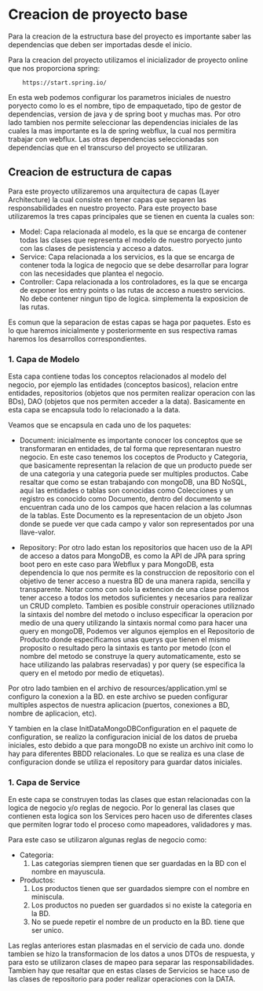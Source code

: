 # Creacion de proyecto base

Para la creacion de la estructura base del proyecto es importante saber las dependencias que deben ser importadas desde el inicio. 

Para la creacion del proyecto utilizamos el inicializador de proyecto online que nos proporciona spring:

        https://start.spring.io/

En esta web podemos configurar los parametros iniciales de nuestro poryecto como lo es el nombre, tipo de empaquetado, 
tipo de gestor de dependencias, version de java y de spring boot y muchas mas. Por otro lado tambien nos permite seleccionar 
las dependencias iniciales de las cuales la mas importante es la de spring webflux, la cual nos permitira trabajar con webflux. 
Las otras dependencias seleccionadas son dependencias que en el transcurso del proyecto se utilizaran.

## Creacion de estructura de capas
Para este proyecto utilizaremos una arquitectura de capas (Layer Architecture) la cual consiste en tener capas que separen 
las responsabilidades en nuestro proyecto. Para este proyecto base utilizaremos la tres capas principales que se tienen en 
cuenta la cuales son:

-   Model: Capa relacionada al modelo, es la que se encarga de contener todas las clases que representa el modelo de nuestro 
poryecto junto con las clases de pesistencia y acceso a datos.
-   Service: Capa relacionada a los servicios, es la que se encarga de contener toda la logica de negocio que se debe desarrollar 
para lograr con las necesidades que plantea el negocio.
-   Controller: Capa relacionada a los controladores, es la que se encarga de exponer los entry points o las rutas de acceso a 
nuestro servicios. No debe contener ningun tipo de logica. simplementa la exposicion de las rutas.

Es comun que la separacion de estas capas se haga por paquetes. Esto es lo que haremos inicialmente y posteriormente en sus 
respectiva ramas haremos los desarrollos correspondientes.

### 1. Capa de Modelo
Esta capa contiene todas los conceptos relacionados al modelo del negocio, por ejemplo las entidades (conceptos basicos), 
relacion entre entidades, repositorios (objetos que nos permiten realizar operacion con las BDs), DAO (objetos que nos permiten acceder a la data). Basicamente en esta capa se encapsula todo lo relacionado a la data.

Veamos que se encapsula en cada uno de los paquetes:

- Document: inicialmente es importante conocer los conceptos que se transformaran en entidades, de tal forma que representaran 
nuestro negocio. En este caso tenemos los coceptos de Producto y Categoria, que basicamente representan la relacion de que un 
producto puede ser de una categoria y una categoria puede ser multiples productos. Cabe resaltar que como se estan trabajando 
con mongoDB, una BD NoSQL, aqui las entidades o tablas son conocidas como Colecciones y un registro es conocido como Documento, 
dentro del documento se encuentran cada uno de los campos que hacen relacion a las columnas de la tablas. Este Documento es la 
representacion de un objeto Json donde se puede ver que cada campo y valor son representados por una llave-valor. 

- Repository: Por otro lado estan los repositorios que hacen uso de la API de acceso a datos para MongoDB, es como la API de 
JPA para spring boot pero en este caso para Webflux y para MongoDB, esta dependencia lo que nos permite es la construccion de 
repositorio con el objetivo de tener acceso a nuestra BD de una manera rapida, sencilla y transparente. Notar como con solo la 
extencion de una clase podemos tener acceso a todos los metodos suficientes y necesarios para realizar un CRUD completo. 
Tambien es posible construir operaciones utiliznado la sintaxis del nombre del metodo o incluso especificar la operacion por 
medio de una query utilizando la sintaxis normal como para hacer una query en mongoDB, Podemos ver algunos ejemplos en el 
Repositorio de Producto donde especificamos unas querys que tienen el mismo proposito o resultado pero la sintaxis es tanto
por metodo (con el nombre del metodo se construye la query automaticamente, esto se hace utilizando las palabras reservadas) y 
por query (se especifica la query en el metodo por medio de etiquetas).

Por otro lado tambien en el archivo de resources/application.yml se configuro la conexion a la BD. en este archivo se pueden 
configurar multiples aspectos de nuestra aplicacion (puertos, conexiones a BD, nombre de aplicacion, etc).

Y tambien en la clase InitDataMongoDBConfiguration en el paquete de configuration, se realizo la configuracion inicial de 
los datos de prueba iniciales, esto debido a que para mongoDB no existe un archivo init como lo hay para diferentes BBDD 
relacionales. Lo que se realiza es una clase de configuracion donde se utiliza el repository para guardar datos iniciales.

### 1. Capa de Service
En este capa se construyen todas las clases que estan relacionadas con la logica de negocio y/o reglas de negocio. Por lo 
general las clases que contienen esta logica son los Services pero hacen uso de diferentes clases que permiten lograr todo 
el proceso como mapeadores, validadores y mas.

Para este caso se utilizaron algunas reglas de negocio como:
- Categoria:
  1. Las categorias siempren tienen que ser guardadas en la BD con el nombre en mayuscula.
- Productos:
  1. Los productos tienen que ser guardados siempre con el nombre en miniscula.
  2. Los productos no pueden ser guardados si no existe la categoria en la BD.
  3. No se puede repetir el nombre de un producto en la BD. tiene que ser unico.

Las reglas anteriores estan plasmadas en el servicio de cada uno. donde tambien se hizo la transformacion de los datos a unos
DTOs de respuesta, y para esto se utilizaron clases de mapeo para separar las responsabilidades. Tambien hay que resaltar que
en estas clases de Servicios se hace uso de las clases de repositorio para poder realizar operaciones con la DATA.